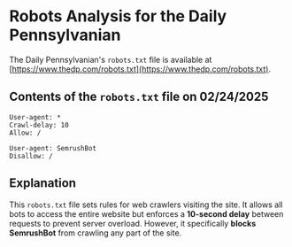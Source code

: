 # Robots Analysis for the Daily Pennsylvanian

The Daily Pennsylvanian's `robots.txt` file is available at
[https://www.thedp.com/robots.txt](https://www.thedp.com/robots.txt).

## Contents of the `robots.txt` file on 02/24/2025

```text
User-agent: *
Crawl-delay: 10
Allow: /

User-agent: SemrushBot
Disallow: /
```

## Explanation

This `robots.txt` file sets rules for web crawlers visiting the site. It allows all bots to access the entire website  but enforces a **10-second delay** between requests to prevent server overload. However, it specifically **blocks SemrushBot** from crawling any part of the site.
